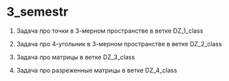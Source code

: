 # 3_semestr
1) Задача про точки в 3-мерном пространстве в ветке DZ_1_class

2) Задача про 4-угольник в 3-мерном пространстве в ветке DZ_2_class

3) Задача про матрицы в ветке DZ_3_class

4) Задача про разреженные матрицы в ветке DZ_4_class
